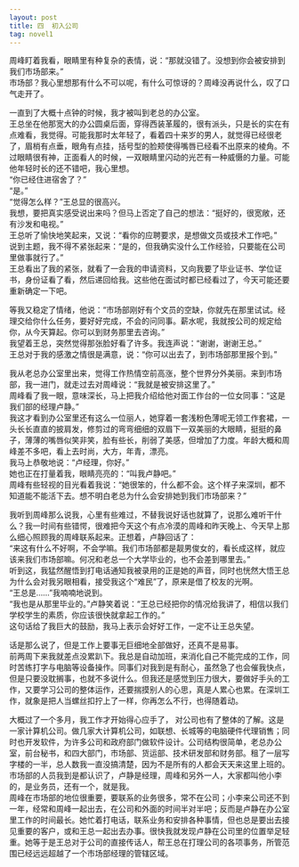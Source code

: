 ```yaml
---
layout: post
title: 四  初入公司
tag: novel1
---
```


周峰盯着我看，眼睛里有种复杂的表情，说：“那就没错了。没想到你会被安排到我们市场部来。”<br />
市场部？我心里想那有什么不可以呢，有什么可惊讶的？周峰没再说什么，叹了口气走开了。

一直到了大概十点钟的时候，我才被叫到老总的办公室。<br />
王总坐在他那宽大的办公圆桌后面，穿得西装革履的，很有派头，只是长的实在有点难看，我觉得。可能我那时太年轻了，看着四十来岁的男人，就觉得已经很老了，眉梢有点垂，眼角有点挂，括号型的脸颊使得嘴唇已经看不出原来的棱角。不过眼睛很有神，正面看人的时候，一双眼睛里闪动的光芒有一种威慑的力量。可能他年轻时长的还不错吧，我心里想。<br />
“你已经住进宿舍了？”<br />
“是。”<br />
“觉得怎么样？”王总显的很高兴。<br />
我想，要把真实感受说出来吗？但马上否定了自己的想法：“挺好的，很宽敞，还有沙发和电视。”<br />
王总听了愉快地笑起来，又说：“看你的应聘要求，是想做文员或技术工作吧。”<br />
说到主题，我不得不紧张起来：“是的，但我确实没什么工作经验，只要能在公司里做事就行了。”<br />
王总看出了我的紧张，就看了一会我的申请资料，又向我要了毕业证书、学位证书，身份证看了看，然后递回给我。这些他在面试时都已经看过了，今天可能还要重新确定一下吧。

等我又稳定了情绪，他说：“市场部刚好有个文员的空缺，你就先在那里试试。经理交给你什么任务，要好好完成，不会的问同事。薪水呢，我就按公司的规定给你，从今天算起。你可以到财务那里去咨询。”<br />
我望着王总，突然觉得那张脸好看了许多。我连声说：“谢谢，谢谢王总。”<br />
王总对于我的感激之情很是满意，说：“你可以出去了，到市场部那里报个到。”

我从老总办公室里出来，觉得工作热情空前高涨，整个世界分外美丽。来到市场部，我一进门，就走过去对周峰说：“我就是被安排这里了。”<br />
周峰看了我一眼，意味深长，马上把我介绍给他对面工作台的一位女同事：“这是我们部的经理卢静。”<br />
我这才看到办公室里还有这么一位丽人，她穿着一套浅粉色薄呢无领工作套裙，一头长长直直的披肩发，修剪过的弯弯细细的双眉下一双美丽的大眼睛，挺挺的鼻子，薄薄的嘴唇似笑非笑，脸有些长，削弱了美感，但增加了力度。年龄大概和周峰差不多吧，看上去时尚，大方，年青，漂亮。<br />
我马上恭敬地说：“卢经理，你好。”<br />
她也正在打量着我，眼睛亮亮的：“叫我卢静吧。”<br />
周峰有些轻视的目光看着我说：“她很笨的，什么都不会。这个样子来深圳，都不知道能不能活下去。想不明白老总为什么会安排她到我们市场部来？” 

我听到周峰那么说我，心里有些难过，不替我说好话也就算了，说那么难听干什么？我一时间有些错愕，很难把今天这个有点冷漠的周峰和昨天晚上、今天早上那么细心照顾我的周峰联系起来。正想着，卢静回话了：<br />
“来这有什么不好啊，不会学嘛。我们市场部都是靓男俊女的，看长成这样，就应该来我们市场部嘛。何况和老总一个大学毕业的，也不会差到哪里去。”<br />
听到这，我猛然醒悟到打电话通知我被录用的正是她的声音，同时也恍然大悟王总为什么会对我另眼相看，接受我这个“难民”了，原来是借了校友的光啊。<br />
“王总是……”我喃喃地说到。<br />
“我也是从那里毕业的。”卢静笑着说：“王总已经把你的情况给我讲了，相信以我们学校学生的素质，你应该很快就拿起工作的。”<br />
这句话给了我巨大的鼓励，我马上表示会好好工作，一定不让王总失望。

话是那么说了，但是工作上要事无巨细地全部做好，还真不是易事。<br />
前两周下来我就差点没累趴下。我总是自动加班，来消化自己不能完成的工作，同时苦练打字与电脑等设备操作。同事们对我到是有耐心，虽然急了也会催我快点，但是只要没耽搁事，也就不多说什么。但我还是感觉到压力很大，要做好手头的工作，又要学习公司的整体运作，还要揣摸别人的心思，真是人累心也累。在深圳工作，就象是把人当螺丝扣拧上了一样，你再怎么不行，也得随着动。

大概过了一个多月，我工作才开始得心应手了， 对公司也有了整体的了解。这是一家计算机公司。做几家大计算机公司，如联想、长城等的电脑硬件代理销售；同时也开发软件，为许多公司和政府部门做软件设计。公司结构很简单，老总办公室，前台秘书，和四大部门，市场部、货运部、技术研发部和财务部。租了一层写字楼的一半，总人数我一直没搞清楚，因为不是所有的人都会天天来这里上班的。市场部的人员我到是都认识了，卢静是经理，周峰和另外一人，大家都叫他小李的，是业务员，还有一个，就是我。<br />
周峰在市场部的地位很重要，要联系的业务很多，常不在公司；小李来公司还不到一年，经常和周峰一起出去，在公司和外面的时间半对半吧；反而是卢静在办公室里工作的时间最长。她忙着打电话，联系业务和安排各种事情，但也总是要出去接见重要的客户，或和王总一起出去办事。很快我就发现卢静在公司里的位置举足轻重。她等于是王总对于公司的直接传话人，帮王总在打理公司的各项事务，所管范围已经远远超越了一个市场部经理的管辖区域。
